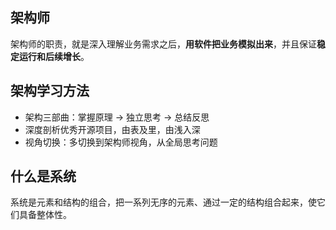 ## 架构师
架构师的职责，就是深入理解业务需求之后，**用软件把业务模拟出来**，并且保证**稳定运行和后续增长**。

## 架构学习方法
- 架构三部曲：掌握原理 -> 独立思考 -> 总结反思
- 深度剖析优秀开源项目，由表及里，由浅入深
- 视角切换：多切换到架构师视角，从全局思考问题

## 什么是系统
系统是元素和结构的组合，把一系列无序的元素、通过一定的结构组合起来，使它们具备整体性。
